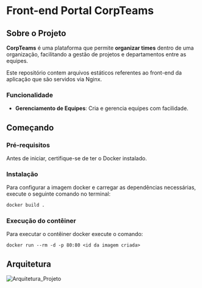 # Front-end Portal CorpTeams

## Sobre o Projeto

**CorpTeams** é uma plataforma que permite **organizar times** dentro de uma organização, facilitando a gestão de projetos e departamentos entre as equipes.

Este repositório contem arquivos estáticos referentes ao front-end da aplicação que são servidos via Nginx.

### Funcionalidade
- **Gerenciamento de Equipes**: Cria e gerencia equipes com facilidade.

## Começando

### Pré-requisitos

Antes de iniciar, certifique-se de ter o Docker instalado.

### Instalação

Para configurar a imagem docker e carregar as dependências necessárias, execute o seguinte comando no terminal:

```bash
docker build .
```

### Execução do contêiner

Para executar o contêiner docker execute o comando:

```
docker run --rm -d -p 80:80 <id da imagem criada>
```

## Arquitetura

![Arquitetura_Projeto](https://github.com/user-attachments/assets/cfaaaa50-9b31-4b66-8d13-bd34cc79373e)

